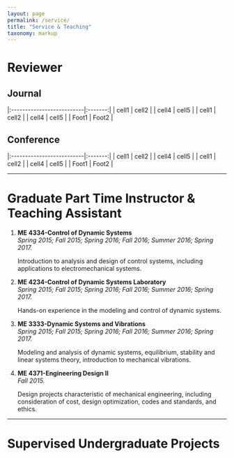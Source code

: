 ```yaml
---
layout: page
permalink: /service/
title: "Service & Teaching"
taxonomy: markup
---
```

# Reviewer

## Journal

|:--------------------------|:-------:|
| cell1   | cell2   |
| cell4   | cell5   |
| cell1   | cell2   |
| cell4   | cell5   |
| Foot1   | Foot2   |

## Conference

|:--------------------------|:-------:|
| cell1   | cell2   |
| cell4   | cell5   |
| cell1   | cell2   |
| cell4   | cell5   |
| Foot1   | Foot2   |

---
# Graduate Part Time Instructor & Teaching Assistant

1. **ME 4334-Control of Dynamic Systems** <br />
      *Spring 2015; Fall 2015; Spring 2016; Fall 2016; Summer 2016; Spring 2017.* <br />

      Introduction to analysis and design of control systems, including applications to electromechanical systems.

2. **ME 4234-Control of Dynamic Systems Laboratory** <br />
      *Spring 2015; Fall 2015; Spring 2016; Fall 2016; Summer 2016; Spring 2017.* <br />

      Hands-on experience in the modeling and control of dynamic systems.  

3. **ME 3333-Dynamic Systems and Vibrations**  <br />
      *Spring 2015; Fall 2015; Spring 2016; Fall 2016; Summer 2016; Spring 2017.* <br />

      Modeling and analysis of dynamic systems, equilibrium, stability and linear systems theory, introduction to mechanical vibrations.

4. **ME 4371-Engineering Design II**  <br />
      *Fall 2015.* <br />

      Design projects characteristic of mechanical engineering, including consideration of cost, design optimization, codes and standards, and ethics.
---
# Supervised Undergraduate Projects
